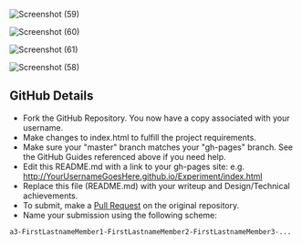 ![Screenshot (59)](https://user-images.githubusercontent.com/48228807/154776685-4530394d-5b66-42c6-8e41-5a5350f098b0.png)

![Screenshot (60)](https://user-images.githubusercontent.com/48228807/154776792-1e9f357f-2b49-4b97-b0d9-f9512ecfc4cd.png)


![Screenshot (61)](https://user-images.githubusercontent.com/48228807/154776795-9baed3e8-6f26-4e4c-98b1-8555b91c0817.png)


![Screenshot (58)](https://user-images.githubusercontent.com/48228807/154776583-b438e5a3-916a-4063-a60f-8b0cde516c62.png)


GitHub Details
---

- Fork the GitHub Repository. You now have a copy associated with your username.
- Make changes to index.html to fulfill the project requirements. 
- Make sure your "master" branch matches your "gh-pages" branch. See the GitHub Guides referenced above if you need help.
- Edit this README.md with a link to your gh-pages site: e.g. http://YourUsernameGoesHere.github.io/Experiment/index.html
- Replace this file (README.md) with your writeup and Design/Technical achievements.
- To submit, make a [Pull Request](https://help.github.com/articles/using-pull-requests/) on the original repository.
- Name your submission using the following scheme: 
```
a3-FirstLastnameMember1-FirstLastnameMember2-FirstLastnameMember3-...
```
